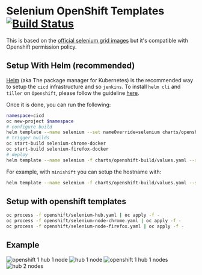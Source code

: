# Selenium OpenShift Templates [![Build Status](https://travis-ci.com/arnaud-deprez/selenium-grid-docker.svg?branch=master)](https://travis-ci.com/arnaud-deprez/selenium-grid-docker)

This is based on the [official selenium grid images](https://github.com/SeleniumHQ/docker-selenium) but it's compatible with Openshift permission policy.

## Setup With Helm (recommended)

[Helm](https://docs.helm.sh) (aka The package manager for Kubernetes) is the recommended way to setup the `cicd` infrastructure and so `jenkins`.
To install `helm cli` and `tiller` on `Openshift`, please follow the guideline [here](https://github.com/arnaud-deprez/cicd-openshift/blob/master/README.md).

Once it is done, you can run the following: 

```sh
namespace=cicd
oc new-project $namespace
# configure build
helm template --name selenium --set nameOverride=selenium charts/openshift-build | oc apply -f -
# trigger builds
oc start-build selenium-chrome-docker
oc start-build selenium-firefox-docker
# deploy
helm template --name selenium -f charts/openshift-build/values.yaml --set ingress.enabled=true --set ingress.hostname="<ingress_hostname>" charts/selenium | oc apply -f -
```

For example, with `minishift` you can setup the hostname with:

```sh
helm template --name selenium -f charts/openshift-build/values.yaml --set ingress.enabled=true --set ingress.hostname="hub-cicd.$(minishift ip).nip.io" charts/selenium | oc apply -f -
```

## Setup with openshift templates

```bash
oc process -f openshift/selenium-hub.yaml | oc apply -f -
oc process -f openshift/selenium-node-chrome.yaml | oc apply -f -
oc process -f openshift/selenium-node-firefox.yaml | oc apply -f -
```

## Example

![openshift 1 hub 1 node](http://i.imgur.com/Ux3VcE3.png)
![hub 1 node](http://i.imgur.com/FBIDvta.png)
![openshift 1 hub 1 nodes](http://i.imgur.com/JpMkwTP.png)
![hub 2 nodes](http://i.imgur.com/LBqQ0KS.png)
